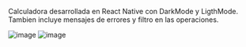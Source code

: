 Calculadora desarrollada en React Native con DarkMode y LigthMode. Tambien incluye mensajes de errores y filtro en las operaciones.

![image](https://github.com/EnzoDefranco/Calculadora/assets/92937486/d6b929ba-acb2-4e90-b891-6573e88840cb)
![image](https://github.com/EnzoDefranco/Calculadora/assets/92937486/4babaeec-8616-465a-a7c6-383b4fac4447)
